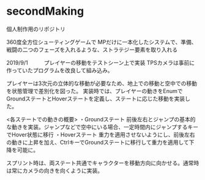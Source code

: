 # secondMaking
個人制作用のリポジトリ

360度全方位シューティングゲームで
MPだけに一本化したシステムで、準備、戦闘の二つのフェーズを入れるような、ストラテジー要素を取り入れる

2019/9/1　　　プレイヤーの移動をテストシーン上で実装
 TPSカメラは事前に作っていたプログラムを改良して組み込み。
 
 プレイヤーは3次元の立体的な移動が必要なため、地上での移動と空中での移動を状態管理で差別化を図った。
 実装時では、プレイヤーの動きをEnumでGroundステートとHoverステートを定義し、ステートに応じた移動を実装した。
 
 <各ステートでの動きの概要>
 ・Groundステート
 前後左右とジャンプの基本的な動きを実装。ジャンプなどで空中にいる場合、一定時間内にジャンプするキーでHover状態に移行
 ・Hoverステート
 重力を適用させないようにし、前後左右の動きに上昇を加え、CtrlキーでGroundステートに移行して重力を適用して下降を可能に。
 
 スプリント時は、両ステート共通でキャラクターを移動方向に向かせる。通常時は常にカメラの向きを向くように実装。
